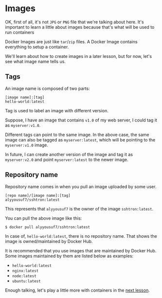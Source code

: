 # Images
OK, first of all, it's not `JPG` or `PNG` file that we're talking about here. It's important to learn a little about images because that's what will be used to run containers

Docker Images are just like `tar`/`zip` files. A Docker Image contains everything to setup a container.

We'll learn about how to create images in a later lesson, but for now, let's see what image name tells us.

## Tags
An image name is composed of two parts:

```
[image name]:[tag]
hello-world:latest
```

Tag is used to label an image with different version.

Suppose, I have an image that contains `v1.0` of my web server, I could tag it as `myserver:v1.0`.

Different tags can point to the same image. In the above case, the same image can also be tagged as `myserver:latest`, which will be pointing to the `myserver:v1.0` image.

In future, I can create another version of the image and tag it as `myserver:v2.0` and point `myserver:latest` to the newer image.

## Repository name
Repository name comes in when you pull an image uploaded by some user.

```
[repo name]/[image name]:[tag]
alyyousuf7/sshtron:latest
```

This represents that `alyyousuf7` is the owner of the image `sshtron:latest`.

You can pull the above image like this:

```bash
$ docker pull alyyousuf7/sshtron:latest
```

In case of, `hello-world:latest`, there is no repository name. That shows the image is owned/maintained by Docker Hub.

It is recommended that you use images that are maintained by Docker Hub. Some images maintained by them are listed below as examples:

- `hello-world:latest`
- `nginx:latest`
- `node:latest`
- `ubuntu:latest`

Enough talking, let's play a little more with containers in the [next lesson](/lesson-5).
